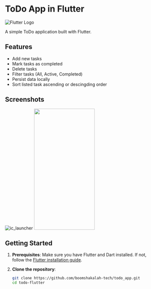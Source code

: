 # ToDo App in Flutter

![Flutter Logo](https://images.yourstory.com/cs/1/b3c70442-ab5e-11e8-8691-f70342131e20/flutter-ios-development1553671137747.jpg?w=1152&fm=auto&ar=2:1&mode=crop&crop=faces)

A simple ToDo application built with Flutter.

## Features

- Add new tasks
- Mark tasks as completed
- Delete tasks
- Filter tasks (All, Active, Completed)
- Persist data locally
- Sort listed task ascending or descingding order

## Screenshots

![ic_launcher](https://github.com/boomshakalah-tech/todo_app/assets/124114697/95f81626-edf7-4eac-a465-6d75b1e2a12a)
<img src="https://github.com/boomshakalah-tech/todo_app/assets/124114697/e622fbdb-58ac-4d9d-b85a-7c70fba53493" width="200" height="400" />


## Getting Started

1. **Prerequisites**: Make sure you have Flutter and Dart installed. If not, follow the [Flutter installation guide](https://flutter.dev/docs/get-started/install).

2. **Clone the repository**:

   ```bash
   git clone https://github.com/boomshakalah-tech/todo_app.git
   cd todo-flutter
